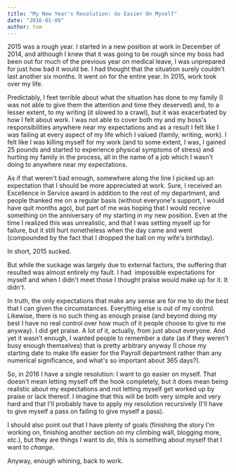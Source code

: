 ```yaml
---
title: "My New Year's Resolution: Go Easier On Myself"
date: "2016-01-09"
author: tom
---
```


2015 was a rough year. I started in a new position at work in December of 2014, and although I knew that it was going to be rough since my boss had been out for much of the previous year on medical leave, I was unprepared for just how bad it would be. I had thought that the situation surely couldn't last another six months. It went on for the entire year. In 2015, work took over my life.

Predictably, I feet terrible about what the situation has done to my family (I was not able to give them the attention and time they deserved) and, to a lesser extent, to my writing (it slowed to a crawl), but it was exacerbated by how I felt about work. I was not able to cover both my and my boss's responsibilities anywhere near my expectations and as a result I felt like I was failing at every aspect of my life which I valued (family, writing, work). I felt like I was killing myself for my work (and to some extent, I was, I gained 25 pounds and started to experience physical symptoms of stress) and hurting my family in the process, all in the name of a job which I wasn't doing to anywhere near my expectations.

As if that weren't bad enough, somewhere along the line I picked up an expectation that I should be more appreciated at work. Sure, I received an Excellence in Service award in addition to the rest of my department, and people thanked me on a regular basis (without everyone's support, I would have quit months ago), but part of me was hoping that I would receive something on the anniversary of my starting in my new position. Even at the time I realized this was unrealistic, and that I was setting myself up for failure, but it still hurt nonetheless when the day came and went (compounded by the fact that I dropped the ball on my wife's birthday).

In short, 2015 sucked.

But while the suckage was largely due to external factors, the suffering that resulted was almost entirely my fault. I had  impossible expectations for myself and when I didn't meet those I thought praise would make up for it. It didn't.

In truth, the only expectations that make any sense are for me to do the best that I can given the circumstances. Everything else is out of my control. Likewise, there is no such thing as enough praise (and beyond doing my best I have no real control over how much of it people choose to give to me anyway). I did get praise. A lot of it, actually, from just about everyone. And yet it wasn't enough, I wanted people to remember a date (as if they weren't busy enough themselves) that is pretty arbitrary anyway (I chose my starting date to make life easier for the Payroll department rather than any numerical significance, and what's so important about 365 days?).

So, in 2016 I have a single resolution: I want to go easier on myself. That doesn't mean letting myself off the hook completely, but it does mean being realistic about my expectations and not letting myself get worked up by praise or lack thereof. I imagine that this will be both very simple and very hard and that I'll probably have to apply my resolution recursively (I'll have to give myself a pass on failing to give myself a pass).

I should also point out that I have plenty of goals (finishing the story I'm working on, finishing another section on my climbing wall, blogging more, etc.), but they are things I want to _do_, this is something about myself that I want to _change_.

Anyway, enough whining, back to work.
